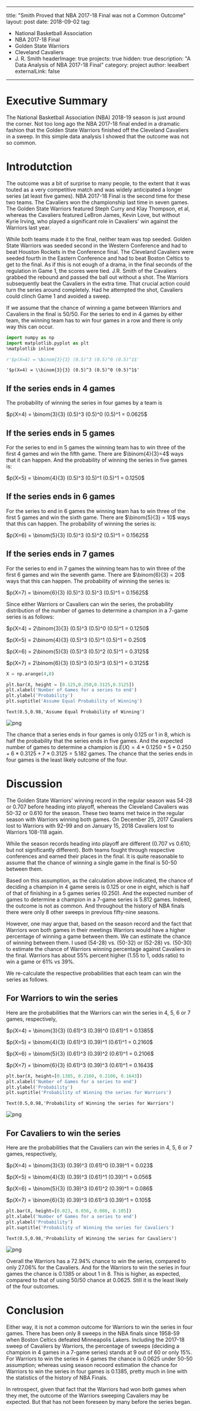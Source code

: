 
---
title: "Smith Proved that NBA 2017-18 Final was not a Common Outcome"
layout: post
date: 2018-09-02
tag:
- National Basketball Association
- NBA 2017-18 Final
- Golden State Warriors
- Cleveland Cavaliers
- J. R. Smith
headerImage: true
projects: true
hidden: true
description: "A Data Analysis of NBA 2017-18 Final"
category: project
author: leealbert
externalLink: false
---

# Executive Summary

The National Basketball Association (NBA) 2018-19 season is just around the corner. Not too long ago the NBA 2017-18 final ended in a dramatic fashion that the Golden State Warriors finished off the Cleveland Cavaliers in a sweep. In this simple data analysis I showed that the outcome was not so common.

# Introdutction

The outcome was a bit of surprise to many people, to the extent that it was touted as a very competitive match and was widely anticipated a longer series (at least five games).  NBA 2017-18 Final is the second time for these two teams.  The Cavaliers won the championship last time in seven games.  The Golden State Warriors featured Steph Curry and Klay Thompson, et al, whereas the Cavaliers featured LeBron James, Kevin Love, but without Kyrie Irving, who played a significant role in Cavaliers' win against the Warriors last year.

While both teams made it to the final, neither team was top seeded. Golden State Warriors was seeded second in the Western Conference and had to beat Houston Rockets in the Conference final. The Cleveland Cavaliers were seeded fourth in the Eastern Conference and had to beat Boston Celtics to get to the final.  As if this is not eough of a drama, in the final seconds of the regulation in Game 1, the scores were tied. J.R. Smith of the Cavaliers grabbed the rebound and passed the ball out without a shot. The Warriors subsequently beat the Cavaliers in the extra time. That crucial action could turn the series around completely. Had he attempted the shot, Cavaliers could clinch Game 1 and avoided a sweep. 

If we assume that the chance of winning a game between Warriors and Cavaliers in the final is 50/50. For the series to end in 4 games by either team, the winning team has to win four games in a row and there is only way this can occur. 


```python
import numpy as np
import matplotlib.pyplot as plt
%matplotlib inline

r'$p(X=4) = \binom{3}{3} (0.5)^3 (0.5)^0 (0.5)^1$'
```




    '$p(X=4) = \\binom{3}{3} (0.5)^3 (0.5)^0 (0.5)^1$'



## If the series ends in 4 games
The probability of winning the series in four games by a team is 

$p(X=4) = \binom{3}{3} (0.5)^3 (0.5)^0 (0.5)^1 = 0.0625$

## If the series ends in 5 games
For the series to end in 5 games the winning team has to win three of the first 4 games and win the fifth game.  There are $\binom{4}{3}=4$ ways that it can happen. And the probability of winning the series in five games is:  

$p(X=5) = \binom{4}{3} (0.5)^3 (0.5)^1 (0.5)^1 = 0.1250$

## If the series ends in 6 games
For the series to end in 6 games the winning team has to win three of the first 5 games and win the sixth game. There are $\binom{5}{3} = 10$ ways that this can happen. The probability of winning the series is:

$p(X=6) = \binom{5}{3} (0.5)^3 (0.5)^2 (0.5)^1 = 0.15625$

## If the series ends in 7 games
For the series to end in 7 games the winning team has to win three of the first 6 games and win the seventh game.  There are $\binom{6}{3} = 20$ ways that this can happen. The probability of winning the series is:

$p(X=7) = \binom{6}{3} (0.5)^3 (0.5)^3 (0.5)^1 = 0.15625$

Since either Warriors or Cavaliers can win the series, the probability distribution of the number of games to determine a champion in a 7-game series is as follows:

$p(X=4) = 2\binom{3}{3} (0.5)^3 (0.5)^0 (0.5)^1 = 0.1250$

$p(X=5) = 2\binom{4}{3} (0.5)^3 (0.5)^1 (0.5)^1 = 0.250$

$p(X=6) = 2\binom{5}{3} (0.5)^3 (0.5)^2 (0.5)^1 = 0.3125$

$p(X=7) = 2\binom{6}{3} (0.5)^3 (0.5)^3 (0.5)^1 = 0.3125$


```python
X = np.arange(4,8)

plt.bar(X, height = [0.125,0.250,0.3125,0.3125])
plt.xlabel('Number of Games for a series to end')
plt.ylabel('Probability')
plt.suptitle('Assume Equal Probability of Winning')
```




    Text(0.5,0.98,'Assume Equal Probability of Winning')




![png](output_13_1.png)


The chance that a series ends in four games is only $0.125$ or 1 in 8, which is half the probability that the series ends in five games.  And the expected number of games to determine a champion is $E(X) = 4*0.1250 + 5*0.250 + 6*0.3125 + 7*0.3125 = 5.182$ games.  The chance that the series ends in four games is the least likely outcome of the four.

# Discussion

The Golden State Warriors' winning record in the regular season was 54-28 or 0.707 before heading into playoff, whereas the Cleveland Cavaliers was 50-32 or 0.610 for the season. These two teams met twice in the regular season with Warriors winning both games.  On December 25, 2017 Cavaliers lost to Warriors with 92-99 and on January 15, 2018 Cavaliers lost to Warriors 108-118 again.

While the season records heading into playoff are different (0.707 vs 0.610; but not significantly different).  Both teams fought through respective conferences and earned their places in the final.  It is quite reasonable to assume that the chance of winning a single game in the final is 50-50 between them.

Based on this assumption, as the calculation above indicated, the chance of deciding a champion in 4 game sereis  is 0.125 or one in eight, which is half of that of finishing in a 5 games series (0.250).  And the expected number of games to determine a champion in a 7-game series is 5.812 games.  Indeed, the outcome is not as common. And throughout the history of NBA finals there were only 8 other sweeps in previous fifty-nine seasons. 

However, one may argue that, based on the season record and the fact that Warriors won both games in their meetings Warriors would have a higher percentage of winning a game between them. We can estimate the chance of winning between them. I used (54-28) vs. (50-32) or (52-28) vs. (50-30) to estimate the chance of Warriors winning percentage against Cavaliers in the final. Warriors has about 55% percent higher (1.55 to 1, odds ratio) to win a game or 61% vs 39%.

We re-calculate the respective probabilities that each team can win the series as follows.  

## For Warriors to win the series

Here are the probabilities that the Warriors can win the series in 4, 5, 6 or 7 games, respectively,

$p(X=4) = \binom{3}{3} (0.61)^3 (0.39)^0 (0.61)^1 = 0.1385$

$p(X=5) = \binom{4}{3} (0.61)^3 (0.39)^1 (0.61)^1 = 0.2160$

$p(X=6) = \binom{5}{3} (0.61)^3 (0.39)^2 (0.61)^1 = 0.2106$

$p(X=7) = \binom{6}{3} (0.61)^3 (0.39)^3 (0.61)^1 = 0.1643$


```python
plt.bar(X, height=[0.1385, 0.2160, 0.2106, 0.1643])
plt.xlabel('Number of Games for a series to end')
plt.ylabel('Probability')
plt.suptitle('Probability of Winning the series for Warriors')
```




    Text(0.5,0.98,'Probability of Winning the series for Warriors')




![png](output_17_1.png)


## For Cavaliers to win the series

Here are the probabilities that the Cavaliers can win the series in 4, 5, 6 or 7 games, respectively,

$p(X=4) = \binom{3}{3} (0.39)^3 (0.61)^0 (0.39)^1 = 0.023$

$p(X=5) = \binom{4}{3} (0.39)^3 (0.61)^1 (0.39)^1 = 0.056$

$p(X=6) = \binom{5}{3} (0.39)^3 (0.61)^2 (0.39)^1 = 0.086$

$p(X=7) = \binom{6}{3} (0.39)^3 (0.61)^3 (0.39)^1 = 0.105$


```python
plt.bar(X, height=[0.023, 0.056, 0.086, 0.105])
plt.xlabel('Number of Games for a series to end')
plt.ylabel('Probability')
plt.suptitle('Probability of Winning the series for Cavaliers')
```




    Text(0.5,0.98,'Probability of Winning the series for Cavaliers')




![png](output_19_1.png)


Overall the Warriors has a 72.94% chance to win the series, compared to only 27.06% for the Cavaliers. And for the Warriors to win the series in four games the chance is $0.1385$ or about 1 in 8.  This is higher, as expected, compared to that of using 50/50 chance at $0.0625$. Still it is the least likely of the four outcomes.

# Conclusion

Either way, it is not a common outcome for Warriors to win the series in four games. There has been only 8 sweeps in the NBA finals since 1958-59 when Boston Celtics defeated Minneapolis Lakers. Including the 2017-18 sweep of Cavaliers by Warriors, the percentage of sweeps (deciding a champion in 4 games in a 7-game series) stands at 9 out of 60 or only 15%. For Warriors to win the series in 4 games the chance is $0.0625$ under 50-50 assumption; whereas using season recoord estimation the chance for Warriors to win the series in four games is $0.1385$, pretty much in line with the statistics of the history of NBA Finals.   

In retrospect, given that fact that the Warriors had won both games when they met, the outcome of the Warriors sweeping Cavaliers may be expected. But that has not been foreseen by many before the series began.
